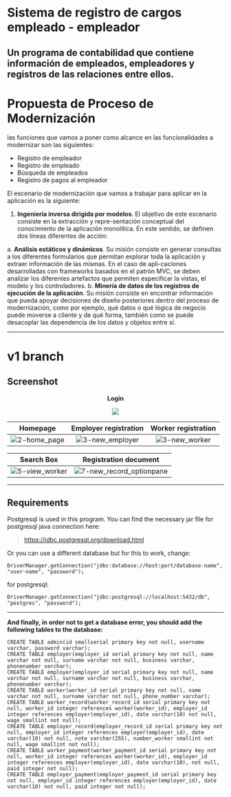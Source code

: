 # Sistema de registro de cargos empleado - empleador
Un programa de contabilidad que contiene información de empleados, empleadores y registros de las relaciones entre ellos.
---

# Propuesta de Proceso de Modernización

las funciones que vamos a poner como alcance en las funcionalidades a modernizar son las siguientes:

  *	Registro de empleador
  *	Registro de empleado
  * Búsqueda de empleados
  * Registro de pagos al empleador

El escenario de modernización que vamos a trabajar para aplicar en la aplicación es la siguiente:

1. **Ingeniería inversa dirigida por modelos**. El objetivo de este escenario consiste en la extracción y repre-sentación conceptual del conocimiento de la aplicación monolítica. En este sentido, se definen dos líneas diferentes de acción:
   
  a. **Análisis estáticos y dinámicos**. Su misión consiste en generar consultas a los diferentes formularios que permitan explorar toda la aplicación y extraer información de las mismas. En el caso de apli-caciones desarrolladas con frameworks basados en el patrón MVC, se deben analizar los diferentes artefactos que permiten especificar la vistas, el modelo y los controladores. 
  b. **Minería de datos de los registros de ejecución de la aplicación**. Su misión consiste en encontrar información que pueda apoyar decisiones de diseño posteriores dentro del proceso de modernización, como por ejemplo, qué datos o qué lógica de negocio puede moverse a cliente y de qué forma, también como se puede desacoplar las dependencia de los datos y objetos entre sí. 

---
# v1 branch
## Screenshot
<p align="center"><strong>Login</strong></p>
<p align="center"><img src="https://user-images.githubusercontent.com/71611710/157845415-c8f293df-5e1a-4ac5-a066-1971ee3ab6ae.png"></p>

| **Homepage**            | **Employer registration**|  **Worker registration**
:------------------------:|:------------------------:|:-------------------------:
![2-home_page](https://user-images.githubusercontent.com/71611710/157845986-0b99502d-ec6a-411c-999c-d37859dcf47e.png) | ![3-new_employer](https://user-images.githubusercontent.com/71611710/157849241-2a4ea23f-f195-4152-ab57-b2da20a1ea87.png)  |  ![3-new_worker](https://user-images.githubusercontent.com/71611710/157849850-5c6cfda1-05cd-4164-8287-474496cd189e.png)

| **Search Box**  | **Registration document**
:----------------:|:-------------------------:
![5-view_worker](https://user-images.githubusercontent.com/71611710/157850829-c03944a1-bd1b-41d6-875b-61f8d8ce4d62.png) | ![7-new_record_optionpane](https://user-images.githubusercontent.com/71611710/158039292-30c103d1-bdaa-4f3f-bd36-342815fd6efd.png)

---

## Requirements
Postgresql is used in this program. You can find the necessary jar file for postgresql java connection here:

> https://jdbc.postgresql.org/download.html

Or you can use a different database but for this to work, change:
```
DriverManager.getConnection("jdbc:database://host:port/database-name", "user-name", "password");
```
for postgresql:
```
DriverManager.getConnection("jdbc:postgresql://localhost:5432/db", "postgres", "password");
```
---

**And finally, in order not to get a database error, you should add the following tables to the database:**
```
CREATE TABLE admin(id smallserial primary key not null, username varchar, password varchar);
CREATE TABLE employer(employer_id serial primary key not null, name varchar not null, surname varchar not null, business varchar, phonenumber varchar);
CREATE TABLE employer(employer_id serial primary key not null, name varchar not null, surname varchar not null, business varchar, phonenumber varchar);
CREATE TABLE worker(worker_id serial primary key not null, name varchar not null, surname varchar not null, phone_number varchar);
CREATE TABLE worker_record(worker_record_id serial primary key not null, worker_id integer references worker(worker_id), employer_id integer references employer(employer_id), date varchar(10) not null, wage smallint not null);
CREATE TABLE employer_record(employer_record_id serial primary key not null, employer_id integer references employer(employer_id), date varchar(10) not null, note varchar(255), number_worker smallint not null, wage smallint not null);
CREATE TABLE worker_payment(worker_payment_id serial primary key not null, worker_id integer references worker(worker_id), employer_id integer references employer(employer_id), date varchar(10), not null, paid integer not null);
CREATE TABLE employer_payment(employer_payment_id serial primary key not null, employer_id integer references employer(employer_id), date varchar(10) not null, paid integer not null);
```

